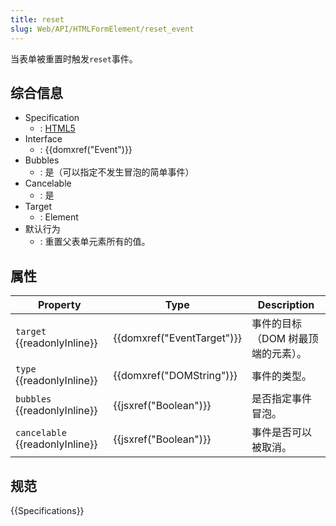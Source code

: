 ```yaml
---
title: reset
slug: Web/API/HTMLFormElement/reset_event
---
```


当表单被重置时触发`reset`事件。

## 综合信息

- Specification
  - : [HTML5](https://html.spec.whatwg.org/multipage/indices.html#event-reset)
- Interface
  - : {{domxref("Event")}}
- Bubbles
  - : 是（可以指定不发生冒泡的简单事件）
- Cancelable
  - : 是
- Target
  - : Element
- 默认行为
  - : 重置父表单元素所有的值。

## 属性

| Property                              | Type                                 | Description                        |
| ------------------------------------- | ------------------------------------ | ---------------------------------- |
| `target` {{readonlyInline}}     | {{domxref("EventTarget")}} | 事件的目标（DOM 树最顶端的元素）。 |
| `type` {{readonlyInline}}       | {{domxref("DOMString")}}     | 事件的类型。                       |
| `bubbles` {{readonlyInline}}    | {{jsxref("Boolean")}}         | 是否指定事件冒泡。                 |
| `cancelable` {{readonlyInline}} | {{jsxref("Boolean")}}         | 事件是否可以被取消。               |

## 规范

{{Specifications}}
